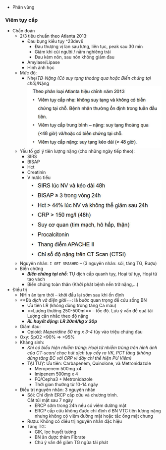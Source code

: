 - Phân vùng
### Viêm tụy cấp
- Chẩn đoán
	- 2/3 tiêu chuẩn theo Atlanta 2013:
		- Đau bụng kiểu tụy ^23dev6
			- Đau thượng vị lan sau lưng, liên tục, peak sau 30 min
			- Giảm khi cúi người / nằm nghiêng trái
			- Đau kèm nôn, sau nôn không giảm đau
		- Amylase/Lipase
		- Hình ảnh học
	- Mức độ:
		- Nhẹ/_TB-Nặng (Có suy tạng thoáng qua hoặc Biến chứng tại chỗ)_/Nặng
	![444](../../../../200%20Files/image/image/Bu%E1%BB%95i%209%20-%20H%E1%BB%87%20ti%C3%AAu%20h%C3%B3a%20(N%E1%BB%99i-nhi)-1687418935690.jpeg)
	- Yếu tố gợi ý tiên lượng nặng (cho những ngày tiếp theo):
		- SIRS
		- BISAP
		- Hct
		- Creatinin
		- V nước tiểu
	![444](../../../../200%20Files/image/image/Bu%E1%BB%95i%209%20-%20H%E1%BB%87%20ti%C3%AAu%20h%C3%B3a%20(N%E1%BB%99i-nhi)-1687418943581.jpeg)
	- Nguyên nhân: `I GET SMASHED` – (3 nguyên nhân: sỏi, tăng TG, Rượu)
	- Biến chứng
		- **_Biến chứng tại chỗ_**: TỤ dịch cấp quanh tụy, Hoại tử tụy, Hoại tử tạo vách
		- Biến chứng toàn thân (Khởi phát bệnh nền trở nặng,...)
- Điều trị
	- NHịn ăn tạm thời – khởi đầu lại sớm sau khi ổn định
	- _==Bù dịch và điện giải==_: là bước quan trọng để cứu sống BN
		- Ưu tiên LR (không dùng trong tăng Ca máu)
		- ==Lượng thường 250-500ml== – tốc độ. Lưu ý vấn đề quá tải  
		Lượng cân nhắc theo độ nặng
		- **_RL huyết động: LR 20ml/kg x 30p_**
	- Giảm đau:
		- Opioid: _Meperidine 50 mg x 3-4_ tùy vào triệu chứng đau
	- Oxy: SpO2 <90% => >95%
	- Kháng sinh:
		- _Khi có biểu hiện nhiễm trùng: Hoại tử nhiễm trùng trên hình ảnh của CT-scan/ chọc hút dịch tụy cấy ra VK, PCT tăng (không dùng tăng BC với CRP vì đây chỉ thể hiện PƯ Viêm)_
		- TẠI TUỴ: Ưu tiên: Carbapenem, Quinolone, và Metronidazole
			- Meropenem 500mg x4
			- Imipenem 500mg x 4
			- FQ/Cepha3 + Metronidazole
			- Thời gian thường từ 10-14 ngày
	- Điều trị nguyên nhân: 3 nguyên nhân
		- Sỏi: Chỉ định ERCP cấp cứu và chương trình.  
		Cắt túi mật sau 7 ngày
			- ERCP sớm trong 24h nếu có viêm đường mật
			- ERCP cấp cứu không được chỉ định ở BN VTC tiên lượng nặng nhưng không có viêm đường mật hoặc tắc ống mật chung
		- Rượu: Không có điều trị nguyên nhân đặc hiệu
		- Tăng TG:
			- GIK, lọc huyết tương
			- BN ăn được thêm Fibrate
			- Chú ý vấn đề giảm TG ngừa tái phát